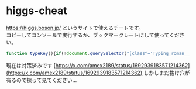 # higgs-cheat
https://higgs.boson.jp/ というサイトで使えるチートです。  
コピーしてコンソールで実行するか、ブックマークレートにして使ってください。

```javascript
function typeKey(){if(!document.querySelector("[class^='Typing_roman__']")||globalThis.typeNow)return"Created by @amex2189";globalThis.typeNow=!0;let e=document.querySelector("[class^='Typing_roman__']"),t=e.textContent,y=t.split("");y.forEach((t,y)=>{setTimeout(()=>{let y=new KeyboardEvent("keydown",{key:t,code:"Key"+t.toUpperCase(),keyCode:t.charCodeAt(0),bubbles:!0,cancelable:!0});e.dispatchEvent(y)},2*y)}),setTimeout(()=>{globalThis.typeNow=!1},(y.length+1)*2)}globalThis.typeNow=!1,setInterval(typeKey,100);
```

現在は対策済みです
[https://x.com/amex2189/status/1692939183571214362](https://x.com/amex2189/status/1692939183571214362)
しかしまだ抜け穴が有るので探って見てください…